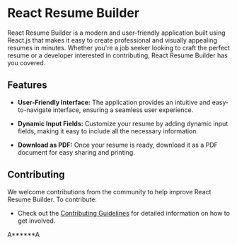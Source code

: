 # React Resume Builder


React Resume Builder is a modern and user-friendly application built using React.js that makes it easy to create professional and visually appealing resumes in minutes. Whether you're a job seeker looking to craft the perfect resume or a developer interested in contributing, React Resume Builder has you covered.

## Features

- **User-Friendly Interface:** The application provides an intuitive and easy-to-navigate interface, ensuring a seamless user experience.

- **Dynamic Input Fields:** Customize your resume by adding dynamic input fields, making it easy to include all the necessary information.

- **Download as PDF:** Once your resume is ready, download it as a PDF document for easy sharing and printing.

## Contributing

We welcome contributions from the community to help improve React Resume Builder. To contribute:

- Check out the [Contributing Guidelines](CONTRIBUTING.md) for detailed information on how to get involved.



A******A